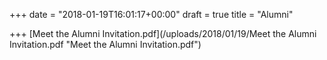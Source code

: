 +++
date = "2018-01-19T16:01:17+00:00"
draft = true
title = "Alumni"

+++
[Meet the Alumni Invitation.pdf](/uploads/2018/01/19/Meet the Alumni Invitation.pdf "Meet the Alumni Invitation.pdf")